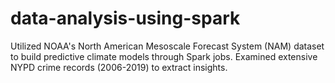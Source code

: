 # data-analysis-using-spark
Utilized NOAA's North American Mesoscale Forecast System (NAM) dataset to build predictive climate models through Spark jobs. Examined extensive NYPD crime records (2006-2019) to extract insights.
